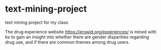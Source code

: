 # text-mining-project
text mining project for my class 

The drug experience website https://erowid.org/experiences/ is mined with bs to gain an insight into whether there are gender disparities regarding drug use, and if there are common themes among drug users. 
